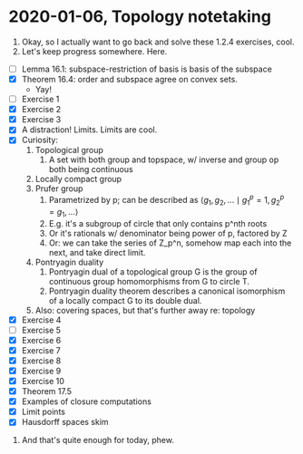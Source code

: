 # 2020-01-06, Topology notetaking 

1. Okay, so I actually want to go back and solve these 1.2.4 exercises, cool.
2. Let's keep progress somewhere. Here.
- [ ] Lemma 16.1: subspace-restriction of basis is basis of the subspace
- [x] Theorem 16.4: order and subspace agree on convex sets.
    - Yay!
- [ ] Exercise 1
- [x] Exercise 2
- [x] Exercise 3
- [x] A distraction! Limits. Limits are cool.
- [x] Curiosity:
    1. Topological group
        1. A set with both group and topspace, w/ inverse and group op both being continuous
    2. Locally compact group
    3. Prufer group
        1. Parametrized by p; can be described as $\langle g_1, g_2, \ldots \mid g_1^p = 1, g_2^p = g_1, \ldots \rangle$
        2. E.g. it's a subgroup of circle that only contains p^nth roots
        3. Or it's rationals w/ denominator being power of p, factored by Z
        4. Or: we can take the series of Z_p^n, somehow map each into the next, and take direct limit.
    4. Pontryagin duality
        1. Pontryagin dual of a topological group G is the group of continuous group homomorphisms from G to circle T.
        2. Pontryagin duality theorem describes a canonical isomorphism of a locally compact G to its double dual.
    3. Also: covering spaces, but that's further away re: topology
- [x] Exercise 4
- [ ] Exercise 5
- [x] Exercise 6
- [x] Exercise 7
- [x] Exercise 8
- [x] Exercise 9
- [x] Exercise 10
- [x] Theorem 17.5
- [x] Examples of closure computations
- [x] Limit points
- [x] Hausdorff spaces skim
1. And that's quite enough for today, phew.